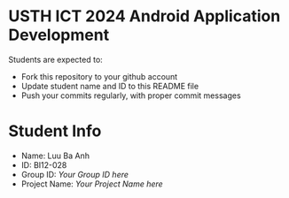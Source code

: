 USTH ICT 2024 Android Application Development
=====================================================

Students are expected to:

* Fork this repository to your github account
* Update student name and ID to this README file
* Push your commits regularly, with proper commit messages

Student Info
=======================

* Name: Luu Ba Anh
* ID: BI12-028
* Group ID: *Your Group ID here*
* Project Name: *Your Project Name here*
